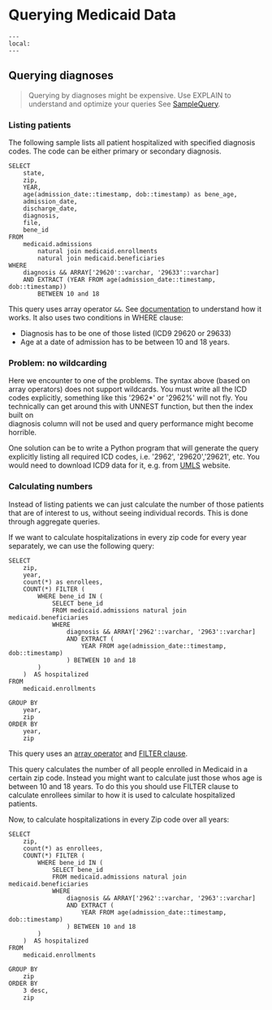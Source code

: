# Querying Medicaid Data

```{contents}
---
local:
---
```

## Querying diagnoses

> Querying by diagnoses might be expensive. 
> Use EXPLAIN to understand and optimize your queries
> See 
> [SampleQuery](../../../core-platform/doc/SampleQuery.html#using-explain-to-optimize-queries).
                          
[//]: # (TODO: use intersphinx)


### Listing patients

The following sample lists all patient hospitalized with specified diagnosis 
codes. The code can be either primary or secondary diagnosis.

    SELECT 
        state, 
        zip,
        YEAR, 
        age(admission_date::timestamp, dob::timestamp) as bene_age, 
        admission_date, 
        discharge_date, 
        diagnosis, 
        file, 
        bene_id 
    FROM 
        medicaid.admissions 
            natural join medicaid.enrollments
            natural join medicaid.beneficiaries
    WHERE 
        diagnosis && ARRAY['29620'::varchar, '29633'::varchar]
        AND EXTRACT (YEAR FROM age(admission_date::timestamp, dob::timestamp)) 
            BETWEEN 10 and 18

This query uses array operator `&&`. 
See [documentation](https://www.postgresql.org/docs/13/functions-array.html) 
to understand how it works.
It also uses two conditions in WHERE clause: 

* Diagnosis has to be one of those listed (ICD9 29620 or 29633)
* Age at a date of admission has to be between 10 and 18 years.

### Problem: no wildcarding
Here we encounter to one of the problems. 
The  syntax above (based on array operators) does not support wildcards. 
You must write all the ICD codes explicitly, 
something like this '2962*' or '2962%' will not fly. 
You technically can get around this with UNNEST function, 
but then the index built on  
diagnosis column will not be used and query performance might become horrible. 

One solution can be to write a Python program that will generate the query
explicitly listing all required ICD codes, i.e. '2962', '29620','29621', etc.
You would need to download ICD9 data for it, e.g. from 
[UMLS](https://www.nlm.nih.gov/research/umls/index.html) website.

### Calculating numbers

Instead of listing patients we can just calculate the number of those patients
that are of interest to us, without seeing individual records. This is done
through aggregate queries.

If we want to calculate hospitalizations in every zip code for every year
separately, we can use the following query:

    SELECT
        zip,
        year,
        count(*) as enrollees,
        COUNT(*) FILTER (
            WHERE bene_id IN (
                SELECT bene_id 
                FROM medicaid.admissions natural join medicaid.beneficiaries
                WHERE 
                    diagnosis && ARRAY['2962'::varchar, '2963'::varchar]
                    AND EXTRACT (
                        YEAR FROM age(admission_date::timestamp, dob::timestamp)
                    ) BETWEEN 10 and 18
            )
        )  AS hospitalized  
    FROM 
        medicaid.enrollments
        
    GROUP BY
        year, 
        zip    
    ORDER BY 
        year, 
        zip    
    
This query uses an 
[array operator](https://www.postgresql.org/docs/13/functions-array.html) 
and 
[FILTER clause](https://www.postgresql.org/docs/13/sql-expressions.html#SYNTAX-AGGREGATES). 

This query calculates the number of all people enrolled in Medicaid in a certain
zip code. Instead you might want to calculate just those whos age is between 10
and 18 years. To do this you should use FILTER clause to calculate enrollees
similar to how it is used to calculate hospitalized patients.

Now, to calculate hospitalizations in every Zip code over all years:

    SELECT
        zip,
        count(*) as enrollees,
        COUNT(*) FILTER (
            WHERE bene_id IN (
                SELECT bene_id 
                FROM medicaid.admissions natural join medicaid.beneficiaries
                WHERE 
                    diagnosis && ARRAY['2962'::varchar, '2963'::varchar]
                    AND EXTRACT (
                        YEAR FROM age(admission_date::timestamp, dob::timestamp)
                    ) BETWEEN 10 and 18
            )
        )  AS hospitalized  
    FROM 
        medicaid.enrollments
        
    GROUP BY
        zip    
    ORDER BY 
        3 desc, 
        zip    

